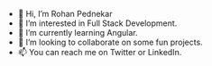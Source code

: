 - 👋 Hi, I’m Rohan Pednekar
- 👀 I’m interested in Full Stack Development.
- 🌱 I’m currently learning Angular.
- 💞️ I’m looking to collaborate on some fun projects.
- 📫 You can reach me on Twitter or LinkedIn.

<!---
rohan-pednekar/rohan-pednekar is a ✨ special ✨ repository because its `README.md` (this file) appears on your GitHub profile.
You can click the Preview link to take a look at your changes.
--->
